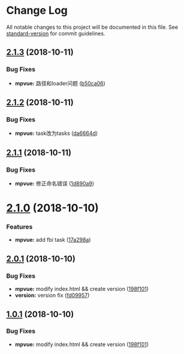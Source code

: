 # Change Log

All notable changes to this project will be documented in this file. See [standard-version](https://github.com/conventional-changelog/standard-version) for commit guidelines.

<a name="2.1.3"></a>
## [2.1.3](https://github.com/fbi-templates/fbi-project-weapp/compare/v2.1.2...v2.1.3) (2018-10-11)


### Bug Fixes

* **mpvue:** 路径和loader问题 ([b50ca06](https://github.com/fbi-templates/fbi-project-weapp/commit/b50ca06))



<a name="2.1.2"></a>
## [2.1.2](https://github.com/fbi-templates/fbi-project-weapp/compare/v2.1.1...v2.1.2) (2018-10-11)


### Bug Fixes

* **mpvue:** task改为tasks ([da6664d](https://github.com/fbi-templates/fbi-project-weapp/commit/da6664d))



<a name="2.1.1"></a>
## [2.1.1](https://github.com/fbi-templates/fbi-project-weapp/compare/v2.1.0...v2.1.1) (2018-10-11)


### Bug Fixes

* **mpvue:** 修正命名错误 ([1d890a9](https://github.com/fbi-templates/fbi-project-weapp/commit/1d890a9))



<a name="2.1.0"></a>
# [2.1.0](https://github.com/fbi-templates/fbi-project-weapp/compare/v2.0.1...v2.1.0) (2018-10-10)


### Features

* **mpvue:** add fbi task ([17a298a](https://github.com/fbi-templates/fbi-project-weapp/commit/17a298a))



<a name="2.0.1"></a>
## [2.0.1](https://github.com/fbi-templates/fbi-project-weapp/compare/v1.1.1...v2.0.1) (2018-10-10)


### Bug Fixes

* **mpvue:** modify index.html && create version ([198f101](https://github.com/fbi-templates/fbi-project-weapp/commit/198f101))
* **version:** version fix ([fd09957](https://github.com/fbi-templates/fbi-project-weapp/commit/fd09957))



<a name="1.0.1"></a>
## [1.0.1](https://github.com/fbi-templates/fbi-project-weapp/compare/v1.1.1...v1.0.1) (2018-10-10)


### Bug Fixes

* **mpvue:** modify index.html && create version ([198f101](https://github.com/fbi-templates/fbi-project-weapp/commit/198f101))
